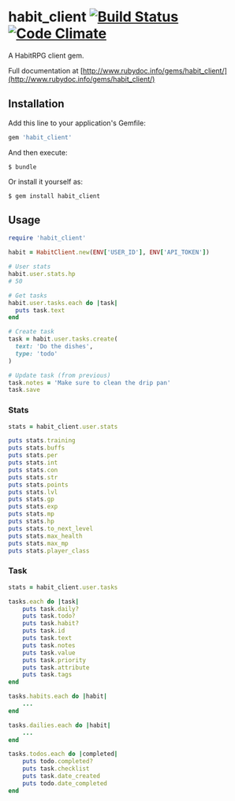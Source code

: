 habit_client [![Build Status](https://travis-ci.org/steeeve/habit_client.svg?branch=master)](https://travis-ci.org/steeeve/habit_client) [![Code Climate](https://codeclimate.com/github/steeeve/habit_client/badges/gpa.svg)](https://codeclimate.com/github/steeeve/habit_client)
============

A HabitRPG client gem.

Full documentation at [http://www.rubydoc.info/gems/habit_client/](http://www.rubydoc.info/gems/habit_client/)

Installation
------------

Add this line to your application's Gemfile:

```ruby
gem 'habit_client'
```

And then execute:

    $ bundle

Or install it yourself as:

    $ gem install habit_client

Usage
-----

```ruby
require 'habit_client'

habit = HabitClient.new(ENV['USER_ID'], ENV['API_TOKEN'])

# User stats
habit.user.stats.hp
# 50

# Get tasks
habit.user.tasks.each do |task|
  puts task.text
end

# Create task
task = habit.user.tasks.create(
  text: 'Do the dishes',
  type: 'todo'
)

# Update task (from previous)
task.notes = 'Make sure to clean the drip pan'
task.save
```

### Stats
```ruby
stats = habit_client.user.stats

puts stats.training
puts stats.buffs
puts stats.per
puts stats.int
puts stats.con
puts stats.str
puts stats.points
puts stats.lvl
puts stats.gp
puts stats.exp
puts stats.mp
puts stats.hp
puts stats.to_next_level
puts stats.max_health
puts stats.max_mp
puts stats.player_class
```

### Task
```ruby
stats = habit_client.user.tasks

tasks.each do |task|
    puts task.daily?
    puts task.todo?
    puts task.habit?
    puts task.id
    puts task.text
    puts task.notes
    puts task.value
    puts task.priority
    puts task.attribute
    puts task.tags
end

tasks.habits.each do |habit|
    ...
end

tasks.dailies.each do |habit|
    ...
end

tasks.todos.each do |completed|
    puts todo.completed?
    puts task.checklist
    puts task.date_created
    puts todo.date_completed
end
```
